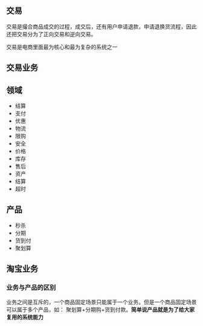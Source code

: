 ## 交易

交易是撮合商品成交的过程，成交后，还有用户申请退款，申请退换货流程，因此还把交易分为了正向交易和逆向交易。

交易是电商里面最为核心和最为复杂的系统之一

## 交易业务

## 领域

* 结算
* 支付
* 优惠
* 物流
* 限购
* 安全
* 价格
* 库存
* 售后
* 资产
* 结算
* 超时

## 产品

* 秒杀
* 分期
* 货到付
* 聚划算

## 淘宝业务

### 业务与产品的区别

业务之间是互斥的，一个商品固定场景只能属于一个业务。但是一个商品固定场景可以属于多个产品，如： 聚划算+分期购+货到付款。**简单说产品就是为了给大家复用的系统能力**

